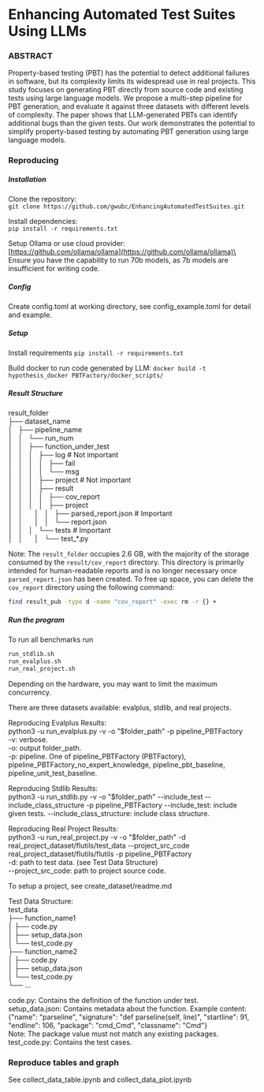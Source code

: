 # Enhancing Automated Test Suites Using LLMs

### ABSTRACT

Property-based testing (PBT) has the potential to detect additional failures in software, but its complexity limits its widespread use in real projects. This study focuses on generating PBT directly from source code and existing tests using large language models. We propose a multi-step pipeline for PBT generation, and evaluate it against three datasets with different levels of complexity. The paper shows that LLM-generated PBTs can identify additional bugs than the given tests. Our work demonstrates the potential to simplify property-based testing by automating PBT generation using large language models.



### Reproducing
##### Installation
Clone the repository:\
```git clone https://github.com/gwubc/EnhancingAutomatedTestSuites.git```

Install dependencies:\
```pip install -r requirements.txt```

Setup Ollama or use cloud provider:\
[https://github.com/ollama/ollama](https://github.com/ollama/ollama)\
Ensure you have the capability to run 70b models, as 7b models are insufficient for writing code.

##### Config

Create config.toml at working directory, see config_example.toml for detail and example.


##### Setup

Install requirements
`
pip install -r requirements.txt
`

Build docker to run code generated by LLM:
`
docker build -t hypothesis_docker PBTFactory/docker_scripts/
`

##### Result Structure
result_folder\
├── dataset_name\
│   ├── pipeline_name\
│   │   └── run_num\
│   │       ├── function_under_test\
│   │       │   ├── log # Not important\
│   │       │   │   ├── fail\
│   │       │   │   └── msg\
│   │       │   ├── project # Not important\
│   │       │   ├── result\
│   │       │   │   ├── cov_report\
│   │       │   │   ├── project\
│   │       │   │   ├── parsed_report.json # Important\
│   │       │   │   └── report.json\
│   │       │   └── tests # Important\
│   │       │       └── test_*.py

Note: The `result_folder` occupies 2.6 GB, with the majority of the storage consumed by the `result/cov_report` directory. This directory is primarily intended for human-readable reports and is no longer necessary once `parsed_report.json` has been created. To free up space, you can delete the `cov_report` directory using the following command:

```bash
find result_pub -type d -name "cov_report" -exec rm -r {} +
```

##### Run the program 

To run all benchmarks run

```bash
run_stdlib.sh
run_evalplus.sh
run_real_project.sh
```

Depending on the hardware, you may want to limit the maximum concurrency.


There are three datasets available: evalplus, stdlib, and real projects. 

Reproducing Evalplus Results:\
python3 -u run_evalplus.py -v -o "$folder_path" -p pipeline_PBTFactory\
-v: verbose.\
-o: output folder_path.\
-p: pipeline. One of pipeline_PBTFactory (PBTFactory), pipeline_PBTFactory_no_expert_knowledge, pipeline_pbt_baseline, pipeline_unit_test_baseline.

Reproducing Stdlib Results:\
python3 -u run_stdlib.py -v -o "$folder_path" --include_test --include_class_structure -p pipeline_PBTFactory
--include_test: include given tests.
--include_class_structure: include class structure.

Reproducing Real Project Results:\
python3 -u run_real_project.py -v -o "$folder_path" -d real_project_dataset/flutils/test_data --project_src_code real_project_dataset/flutils/flutils -p pipeline_PBTFactory\
-d: path to test data. (see Test Data Structure)\
--project_src_code: path to project source code.

To setup a project, see create_dataset/readme.md

Test Data Structure:\
test_data\
├── function_name1\
│   ├── code.py\
│   ├── setup_data.json\
│   └── test_code.py\
├── function_name2\
│   ├── code.py\
│   ├── setup_data.json\
│   └── test_code.py\
└── ...

code.py: Contains the definition of the function under test.\
setup_data.json: Contains metadata about the function. Example content:\
{"name": "parseline", "signature": "def parseline(self, line)", "startline": 91, "endline": 106, "package": "cmd_Cmd", "classname": "Cmd"}\
Note: The package value must not match any existing packages.
test_code.py: Contains the test cases.

### Reproduce tables and graph
See collect_data_table.ipynb and collect_data_plot.ipynb
